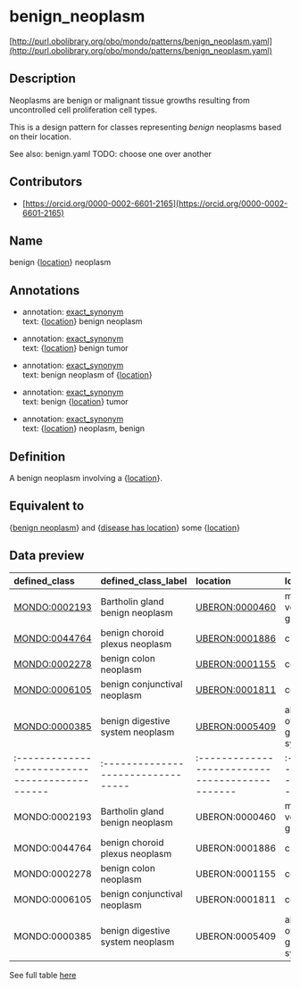 # benign_neoplasm 

[http://purl.obolibrary.org/obo/mondo/patterns/benign_neoplasm.yaml](http://purl.obolibrary.org/obo/mondo/patterns/benign_neoplasm.yaml)
## Description 



Neoplasms are benign or malignant tissue growths resulting from uncontrolled cell proliferation cell types.

This is a design pattern for classes representing *benign* neoplasms based on their location.

See also: benign.yaml TODO: choose one over another
## Contributors 
* [https://orcid.org/0000-0002-6601-2165](https://orcid.org/0000-0002-6601-2165) 
## Name 

benign {[location](http://www.w3.org/2002/07/owl#Thing)} neoplasm

## Annotations 

* annotation: [exact_synonym](http://www.geneontology.org/formats/oboInOwl#hasExactSynonym)  
text: {[location](http://www.w3.org/2002/07/owl#Thing)} benign neoplasm

* annotation: [exact_synonym](http://www.geneontology.org/formats/oboInOwl#hasExactSynonym)  
text: {[location](http://www.w3.org/2002/07/owl#Thing)} benign tumor

* annotation: [exact_synonym](http://www.geneontology.org/formats/oboInOwl#hasExactSynonym)  
text: benign neoplasm of {[location](http://www.w3.org/2002/07/owl#Thing)}

* annotation: [exact_synonym](http://www.geneontology.org/formats/oboInOwl#hasExactSynonym)  
text: benign {[location](http://www.w3.org/2002/07/owl#Thing)} tumor

* annotation: [exact_synonym](http://www.geneontology.org/formats/oboInOwl#hasExactSynonym)  
text: {[location](http://www.w3.org/2002/07/owl#Thing)} neoplasm, benign

## Definition 

A benign neoplasm involving a {[location](http://www.w3.org/2002/07/owl#Thing)}.

## Equivalent to 

{[benign neoplasm](http://purl.obolibrary.org/obo/MONDO_0005165)} and {[disease has location](http://purl.obolibrary.org/obo/RO_0004026)} some {[location](http://www.w3.org/2002/07/owl#Thing)}

## Data preview 
| defined_class                                | defined_class_label              | location                                      | location_label                             |
|:---------------------------------------------|:---------------------------------|:----------------------------------------------|:-------------------------------------------|
| [MONDO:0002193](http://purl.obolibrary.org/obo/MONDO_0002193) | Bartholin gland benign neoplasm  | [UBERON:0000460](http://purl.obolibrary.org/obo/UBERON_0000460) | major vestibular gland                     |
| [MONDO:0044764](http://purl.obolibrary.org/obo/MONDO_0044764) | benign choroid plexus neoplasm   | [UBERON:0001886](http://purl.obolibrary.org/obo/UBERON_0001886) | choroid plexus                             |
| [MONDO:0002278](http://purl.obolibrary.org/obo/MONDO_0002278) | benign colon neoplasm            | [UBERON:0001155](http://purl.obolibrary.org/obo/UBERON_0001155) | colon                                      |
| [MONDO:0006105](http://purl.obolibrary.org/obo/MONDO_0006105) | benign conjunctival neoplasm     | [UBERON:0001811](http://purl.obolibrary.org/obo/UBERON_0001811) | conjunctiva                                |
| [MONDO:0000385](http://purl.obolibrary.org/obo/MONDO_0000385) | benign digestive system neoplasm | [UBERON:0005409](http://purl.obolibrary.org/obo/UBERON_0005409) | alimentary part of gastrointestinal system || defined:class                                | defined:class:label              | location                                      | location:label                             |
|:---------------------------------------------|:---------------------------------|:----------------------------------------------|:-------------------------------------------|
| MONDO:0002193 | Bartholin gland benign neoplasm  | UBERON:0000460 | major vestibular gland                     |
| MONDO:0044764 | benign choroid plexus neoplasm   | UBERON:0001886 | choroid plexus                             |
| MONDO:0002278 | benign colon neoplasm            | UBERON:0001155 | colon                                      |
| MONDO:0006105 | benign conjunctival neoplasm     | UBERON:0001811 | conjunctiva                                |
| MONDO:0000385 | benign digestive system neoplasm | UBERON:0005409 | alimentary part of gastrointestinal system |

See full table [here](https://github.com/monarch-initiative/mondo/blob/master/src/patterns/data/matches/benign_neoplasm.tsv) 
